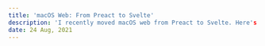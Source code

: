 ```yaml
---
title: 'macOS Web: From Preact to Svelte'
description: 'I recently moved macOS web from Preact to Svelte. Here's the firsthand account of my experience'
date: 24 Aug, 2021
---
```

